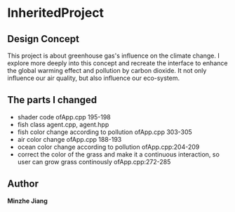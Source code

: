# InheritedProject

## Design Concept
This project is about greenhouse gas's influence on the climate change. I explore more deeply into this concept and recreate the interface to enhance the global warming effect and pollution by carbon dioxide. It not only influence our air quality, but also influence our eco-system.


## The parts I changed
* shader code ofApp.cpp 195-198
* fish class agent.cpp, agent.hpp
* fish color change according to pollution ofApp.cpp 303-305
* air color change ofApp.cpp 188-193
* ocean color change according to pollution ofApp.cpp:204-209
* correct the color of the grass and make it a continuous interaction, so user can grow grass continously  ofApp.cpp:272-285

## Author

 **Minzhe Jiang** 











